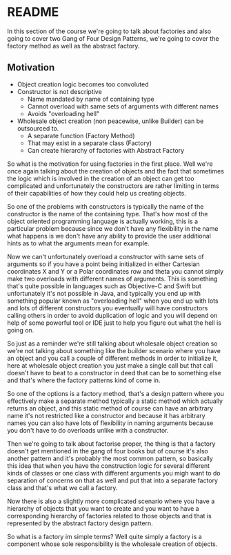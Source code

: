 # README

In this section of the course we're going to talk about factories and also going to cover two Gang of Four Design Patterns, we're going to cover the factory method as well as the abstract factory.

## Motivation

- Object creation logic becomes too convoluted
- Constructor is not descriptive
  - Name mandated by name of containing type
  - Cannot overload with same sets of arguments with different names
  - Avoids "overloading hell"
- Wholesale object creation (non peacewise, unlike Builder) can be outsourced to.
  - A separate function (Factory Method)
  - That may exist in a separate class (Factory)
  - Can create hierarchy of factories with Abstract Factory

So what is the motivation for using factories in the first place. Well we're once again talking about the creation of objects and the fact that sometimes the logic which is involved in the creation of an object can get too complicated and unfortunately the constructors are rather limiting in terms of their capabilities of how they could help us creating objects.

So one of the problems with constructors is typically the name of the constructor is the name of the containing type. That's how most of the object oriented programming language is actually working, this is a particular problem because since we don't have any flexibility in the name what happens is we don't have any ability to provide the user additional hints as to what the arguments mean for example.

Now we can't unfortunately overload a constructor with same sets of arguments so if you have a point being initialized in either Cartesian coordinates X and Y or a Polar coordinates row and theta you cannot simply make two overloads with different names of arguments. This is something that's quite possible in languages such as Objective-C and Swift but unfortunately it's not possible in Java, and typically you end up with something popular known as "overloading hell" when you end up with lots and lots of different constructors you eventually will have constructors calling others in order to avoid duplication of logic and you will depend on help of some powerful tool or IDE just to help you figure out what the hell is going on.

So just as a reminder we're still talking about wholesale object creation so we're not talking about something like the builder scenario where you have an object and you call a couple of different methods in order to initialize it, here at wholesale object creation you just make a single call but that call doesn't have to beat to a constructor in deed that can be to something else and that's where the factory patterns kind of come in.

So one of the options is a factory method, that's a design pattern where you effectively make a separate method typically a static method which actually returns an object, and this static method of course can have an arbitrary name it's not restricted like a constructor and because it has arbitrary names you can also have lots of flexibility in naming arguments because you don't have to do overloads unlike with a constructor.

Then we're going to talk about factorise proper, the thing is that a factory doesn't get mentioned in the gang of four books but of course it's also another pattern and it's probably the most common pattern, so basically this idea that when you have the construction logic for several different kinds of classes or one class with different arguments you migh want to do separation of concerns on that as well and put that into a separate factory class and that's what we call a factory.

Now there is also a slightly more complicated scenario where you have a hierarchy of objects that you want to create and you want to have a corresponding hierarchy of factories related to those objects and that is represented by the abstract factory design pattern.

So what is a factory im simple terms? Well quite simply a factory is a component whose sole responsibility is the wholesale creation of objects.
